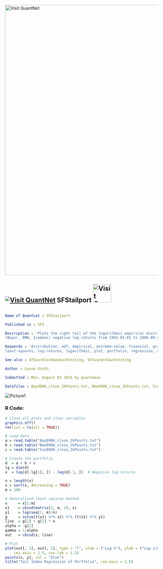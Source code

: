 
[<img src="https://github.com/QuantLet/Styleguide-and-FAQ/blob/master/pictures/banner.png" width="888" alt="Visit QuantNet">](http://quantlet.de/)

## [<img src="https://github.com/QuantLet/Styleguide-and-FAQ/blob/master/pictures/qloqo.png" alt="Visit QuantNet">](http://quantlet.de/) **SFStailport** [<img src="https://github.com/QuantLet/Styleguide-and-FAQ/blob/master/pictures/QN2.png" width="60" alt="Visit QuantNet 2.0">](http://quantlet.de/)

```yaml

Name of QuantLet : SFStailport

Published in : SFS

Description : 'Plots the right tail of the logarithmic empirical distribution of the portfolio
(Bayer, BMW, Siemens) negative log-returns from 1992-01-01 to 2006-09-21.'

Keywords : 'distribution, edf, empirical, extreme-value, financial, graphical representation,
least-squares, log-returns, logarithmic, plot, portfolio, regression, returns, tail'

See also : SFSvarblockmaxbacktesting, SFSvarpotbacktesting

Author : Lasse Groth

Submitted : Mon, August 03 2015 by quantomas

Datafiles : Bay9906_close_2kPoints.txt, Bmw9906_close_2kPoints.txt, Sie9906_close_2kPoints.txt

```

![Picture1](SFStailport-1.png)


### R Code:
```r
# Close all plots and clear variables
graphics.off()
rm(list = ls(all = TRUE))

# Load data
a = read.table("Bay9906_close_2kPoints.txt")
b = read.table("Bmw9906_close_2kPoints.txt")
c = read.table("Sie9906_close_2kPoints.txt")

# Create the portfolio
d  = a + b + c  
lg = dim(d)
x  = log(d[-lg[1], ]) - log(d[-1, ])  # Negative log-returns

n = length(x)
x = sort(x, decreasing = TRUE)
m = 100

# Generalized least squares method
x     = x[1:m]
x1    = cbind(matrix(1, m, 1), x)
y1    = log(seq(1, m)/n)
g     = solve(t(x1) %*% x1) %*% (t(x1) %*% y1)
line  = g[1] + g[2] * x
alpha = -g[2]
gamma = 1/alpha
out   = cbind(x, line)

# Plot
plot(out[, 1], out[, 2], type = "l", xlab = ("Log X"), ylab = ("Log i/n"), lwd = 2.5, 
    cex.axis = 1.5, cex.lab = 1.5)
points(x, y1, col = "blue")
title("Tail Index Regression of Portfolio", cex.main = 1.5) 

```
